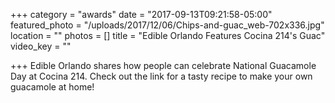 +++
category = "awards"
date = "2017-09-13T09:21:58-05:00"
featured_photo = "/uploads/2017/12/06/Chips-and-guac_web-702x336.jpg"
location = ""
photos = []
title = "Edible Orlando Features Cocina 214's Guac"
video_key = ""

+++
Edible Orlando shares how people can celebrate National Guacamole Day at Cocina 214. Check out the link for a tasty recipe to make your own guacamole at home! 